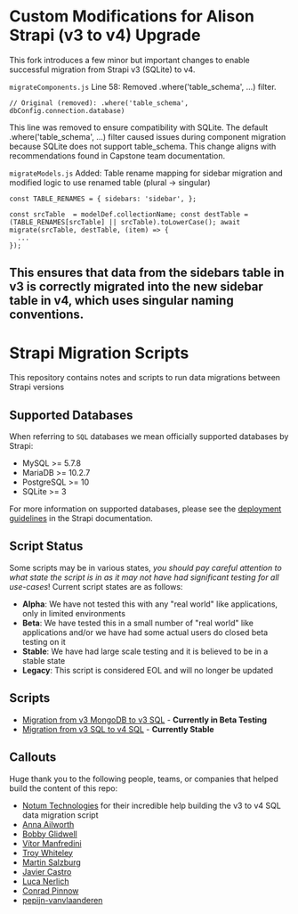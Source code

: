# Custom Modifications for Alison Strapi (v3 to v4) Upgrade
This fork introduces a few minor but important changes to enable successful migration from Strapi v3 (SQLite) to v4.

```migrateComponents.js```
Line 58: Removed .where('table_schema', ...) filter.

<pre><code>// Original (removed): .where('table_schema', dbConfig.connection.database)</code></pre>

This line was removed to ensure compatibility with SQLite. The default .where('table_schema', …) filter caused issues during component migration because SQLite does not support table_schema. This change aligns with recommendations found in Capstone team documentation.

```migrateModels.js```
Added: Table rename mapping for sidebar migration and modified logic to use renamed table (plural → singular)

<pre><code>const TABLE_RENAMES = { sidebars: 'sidebar', };</code></pre>
<pre><code>const srcTable  = modelDef.collectionName; const destTable = (TABLE_RENAMES[srcTable] || srcTable).toLowerCase(); await migrate(srcTable, destTable, (item) => {
  ...
});</code></pre>

This ensures that data from the sidebars table in v3 is correctly migrated into the new sidebar table in v4, which uses singular naming conventions.
---

# Strapi Migration Scripts

This repository contains notes and scripts to run data migrations between Strapi versions

## Supported Databases

When referring to `SQL` databases we mean officially supported databases by Strapi:

- MySQL >= 5.7.8
- MariaDB >= 10.2.7
- PostgreSQL >= 10
- SQLite >= 3

For more information on supported databases, please see the [deployment guidelines](https://docs.strapi.io/developer-docs/latest/setup-deployment-guides/deployment.html#general-guidelines) in the Strapi documentation.

## Script Status

Some scripts may be in various states, *you should pay careful attention to what state the script is in as it may not have had significant testing for all use-cases*! Current script states are as follows:

- **Alpha**: We have not tested this with any "real world" like applications, only in limited environments
- **Beta**: We have tested this in a small number of "real world" like applications and/or we have had some actual users do closed beta testing on it
- **Stable**: We have had large scale testing and it is believed to be in a stable state
- **Legacy**: This script is considered EOL and will no longer be updated

## Scripts

- [Migration from v3 MongoDB to v3 SQL](./v3-mongodb-v3-sql/README.md) - **Currently in Beta Testing**
- [Migration from v3 SQL to v4 SQL](./v3-sql-v4-sql/README.md) - **Currently Stable**

## Callouts

Huge thank you to the following people, teams, or companies that helped build the content of this repo:

- [Notum Technologies](https://notum.cz/en/) for their incredible help building the v3 to v4 SQL data migration script
- [Anna Ailworth](https://github.com/aailworth)
- [Bobby Glidwell](https://github.com/bglidwell)
- [Vítor Manfredini](https://github.com/vitormanfredini)
- [Troy Whiteley](https://github.com/dawnerd)
- [Martin Salzburg](https://github.com/msalzburg)
- [Javier Castro](https://github.com/jacargentina)
- [Luca Nerlich](https://github.com/LucaNerlich)
- [Conrad Pinnow](https://github.com/ConradP)
- [pepijn-vanvlaanderen](https://github.com/pepijn-vanvlaanderen)
